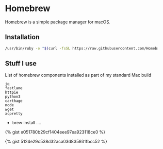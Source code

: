 # Homebrew

[Homebrew](https://brew.sh/) is a simple package manager for macOS.

## Installation

```bash
/usr/bin/ruby -e "$(curl -fsSL https://raw.githubusercontent.com/Homebrew/install/master/install)"
```

## Stuff I use

List of homebrew components installed as part of my standard Mac build

```text
jq
fastlane
httpie
python3
carthage
node
wget
xcpretty
```

   * brew install ....


   {% gist e051780b29cf1404eee97ea923118ce0 %}

   {% gist 5124e29c538d32aca03d835931fbcc52 %}


